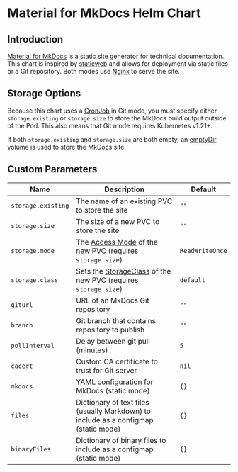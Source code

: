 # Material for MkDocs Helm Chart

## Introduction

[Material for MkDocs](https://squidfunk.github.io/mkdocs-material/) is a static site generator for technical documentation. This chart is inspired by [staticweb](https://github.com/cmu-sei/helm-charts/tree/master/charts/staticweb) and allows for deployment via static files or a Git repository. Both modes use [Nginx](https://hub.docker.com/_/nginx) to serve the site.

## Storage Options

Because this chart uses a [CronJob](https://kubernetes.io/docs/concepts/workloads/controllers/cron-jobs/) in Git mode, you must specify either `storage.existing` or `storage.size` to store the MkDocs build output outside of the Pod. This also means that Git mode requires Kubernetes v1.21+.

If both `storage.existing` and `storage.size` are both empty, an [emptyDir](https://kubernetes.io/docs/concepts/storage/volumes/#emptydir) volume is used to store the MkDocs site.

## Custom Parameters

| Name | Description | Default |
| ---- | ----------- | ----- |
| `storage.existing` | The name of an existing PVC to store the site | `""` |
| `storage.size` | The size of a new PVC to store the site | `""` |
| `storage.mode` | The [Access Mode](https://kubernetes.io/docs/concepts/storage/persistent-volumes/#access-modes) of the new PVC (requires `storage.size`) | `ReadWriteOnce` |
| `storage.class` | Sets the [StorageClass](https://kubernetes.io/docs/concepts/storage/persistent-volumes/#class) of the new PVC (requires `storage.size`) | `default` |
| `giturl` | URL of an MkDocs Git repository | `""` |
| `branch` | Git branch that contains repository to publish | `""` |
| `pollInterval` | Delay between git pull (minutes) | `5` |
| `cacert` | Custom CA certificate to trust for Git server | `nil` |
| `mkdocs` | YAML configuration for MkDocs (static mode) | `{}` |
| `files` | Dictionary of text files (usually Markdown) to include as a configmap (static mode) | `{}` |
| `binaryFiles` | Dictionary of binary files to include as a configmap (static mode) | `{}` |
